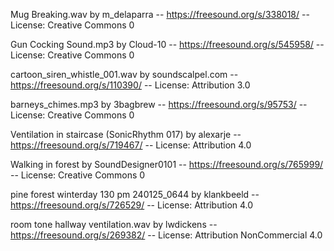 Mug Breaking.wav by m_delaparra -- https://freesound.org/s/338018/ -- License: Creative Commons 0

Gun Cocking Sound.mp3 by Cloud-10 -- https://freesound.org/s/545958/ -- License: Creative Commons 0

cartoon_siren_whistle_001.wav by soundscalpel.com -- https://freesound.org/s/110390/ -- License: Attribution 3.0

barneys_chimes.mp3 by 3bagbrew -- https://freesound.org/s/95753/ -- License: Creative Commons 0

Ventilation in staircase (SonicRhythm 017) by alexarje -- https://freesound.org/s/719467/ -- License: Attribution 4.0

Walking in forest by SoundDesigner0101 -- https://freesound.org/s/765999/ -- License: Creative Commons 0

pine forest  winterday 130 pm 240125_0644 by klankbeeld -- https://freesound.org/s/726529/ -- License: Attribution 4.0

room tone hallway ventilation.wav by lwdickens -- https://freesound.org/s/269382/ -- License: Attribution NonCommercial 4.0
